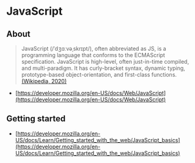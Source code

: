 # JavaScript

## About
> JavaScript (/ˈdʒɑːvəˌskrɪpt/), often abbreviated as JS, is a programming language that conforms to the ECMAScript specification. JavaScript is high-level, often just-in-time compiled, and multi-paradigm. It has curly-bracket syntax, dynamic typing, prototype-based object-orientation, and first-class functions.
> [(Wikipedia, 2020)](https://en.wikipedia.org/wiki/JavaScript)

- [https://developer.mozilla.org/en-US/docs/Web/JavaScript](https://developer.mozilla.org/en-US/docs/Web/JavaScript)

## Getting started
- [https://developer.mozilla.org/en-US/docs/Learn/Getting_started_with_the_web/JavaScript_basics](https://developer.mozilla.org/en-US/docs/Learn/Getting_started_with_the_web/JavaScript_basics)